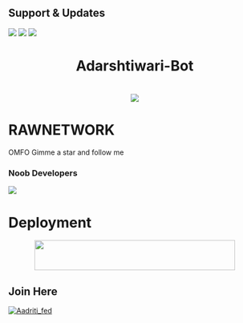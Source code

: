 ## Support & Updates 
<a href="https://t.me/adarshtiwarimanager"><img src="https://img.shields.io/badge/Join-Group%20Support-blue.svg?style=for-the-badge&logo=Telegram"></a> <a href="https://t.me/shaitaan_bacchaa"><img src="https://img.shields.io/badge/Join-Updates%20Channel-blue.svg?style=for-the-badge&logo=Telegram"></a>
<a href="https://youtube.com/com/Adarshtiwari"><img src="https://img.shields.io/badge/Subscribe%20Channel-red.svg?style=for-the-badge&logo=Youtube"></a>
  

<h1 align="center"><b>Adarshtiwari-Bot</b></h1>

# <p align="center"><a href="https://github.com/Adarshtiwari1305/RAWNETWORK"><img src="https://github-readme-stats.vercel.app/api/pin?username=Sjmxaditi&show_icons=true&theme=dracula&hide_border=true&repo=TrickyAbhi-Bot"></a></p>
<p align="center">
    
    
# RAWNETWORK
OMFO Gimme a star and follow me
    
    
### Noob Developers 
  <a href="https://t.me/Shaitaan_bacchaa"><img src="https://img.shields.io/badge/Piro%20 Adarsh-Green.svg?style=for-the-badge&logo=Python"></a>
    
    
    
# Deployment
    
<p align="center"><a href="https://heroku.com/deploy?template=https://github.com/Adarshtiwari1305/RAWNETWORK"> <img src="https://img.shields.io/badge/Deploy%20To%20Heroku-purple?style=for-the-badge&logo=heroku" width="400" height="60"/></a></p>

## Join Here 
[![Aadriti_fed](https://telegra.ph/file/87ee4c24743afffcb082e.jpg)](https://telegram.me/Aadriti_fed)


